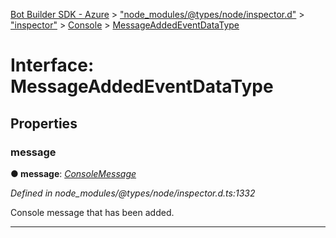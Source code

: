 [Bot Builder SDK - Azure](../README.md) > ["node_modules/@types/node/inspector.d"](../modules/_node_modules__types_node_inspector_d_.md) > ["inspector"](../modules/_node_modules__types_node_inspector_d_._inspector_.md) > [Console](../modules/_node_modules__types_node_inspector_d_._inspector_.console.md) > [MessageAddedEventDataType](../interfaces/_node_modules__types_node_inspector_d_._inspector_.console.messageaddedeventdatatype.md)



# Interface: MessageAddedEventDataType


## Properties
<a id="message"></a>

###  message

**●  message**:  *[ConsoleMessage](_node_modules__types_node_inspector_d_._inspector_.console.consolemessage.md)* 

*Defined in node_modules/@types/node/inspector.d.ts:1332*



Console message that has been added.




___


